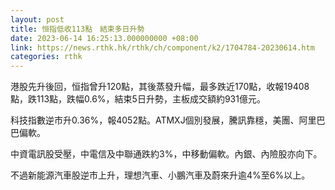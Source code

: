 ```yaml
---
layout: post
title: 恒指低收113點　結束多日升勢
date: 2023-06-14 16:25:13.000000000 +08:00
link: https://news.rthk.hk/rthk/ch/component/k2/1704784-20230614.htm
categories: rthk
---
```


港股先升後回，恒指曾升120點，其後蒸發升幅，最多跌近170點，收報19408點，跌113點，跌幅0.6%，結束5日升勢，主板成交額約931億元。

科技指數逆市升0.36%，報4052點。ATMXJ個別發展，騰訊靠穩，美團、阿里巴巴偏軟。

中資電訊股受壓，中電信及中聯通跌約3%，中移動偏軟。內銀、內險股亦向下。

不過新能源汽車股逆市上升，理想汽車、小鵬汽車及蔚來升逾4%至6%以上。
